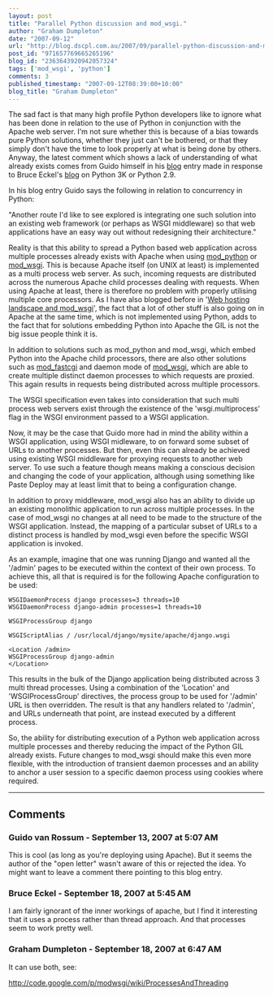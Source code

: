 ```yaml
---
layout: post
title: "Parallel Python discussion and mod_wsgi."
author: "Graham Dumpleton"
date: "2007-09-12"
url: "http://blog.dscpl.com.au/2007/09/parallel-python-discussion-and-modwsgi.html"
post_id: "971657769665265196"
blog_id: "2363643920942057324"
tags: ['mod_wsgi', 'python']
comments: 3
published_timestamp: "2007-09-12T08:39:00+10:00"
blog_title: "Graham Dumpleton"
---
```


[](http://www.artima.com/weblogs/viewpost.jsp?thread=214325)The sad fact is that many high profile Python developers like to ignore what has been done in relation to the use of Python in conjunction with the Apache web server. I'm not sure whether this is because of a bias towards pure Python solutions, whether they just can't be bothered, or that they simply don't have the time to look properly at what is being done by others. Anyway, the latest comment which shows a lack of understanding of what already exists comes from Guido himself in his [blog](http://www.artima.com/weblogs/viewpost.jsp?thread=214325) entry made in response to Bruce Eckel's [blog](http://www.artima.com/forums/flat.jsp?forum=106&thread=214112) on Python 3K or Python 2.9.  
  
In his blog entry Guido says the following in relation to concurrency in Python:  
  
"Another route I'd like to see explored is integrating one such solution into an existing web framework \(or perhaps as WSGI middleware\) so that web applications have an easy way out without redesigning their architecture."  
  
Reality is that this ability to spread a Python based web application across multiple processes already exists with Apache when using [mod\_python](http://www.modpython.org/) or [mod\_wsgi](http://www.modwsgi.org/). This is because Apache itself \(on UNIX at least\) is implemented as a multi process web server. As such, incoming requests are distributed across the numerous Apache child processes dealing with requests. When using Apache at least, there is therefore no problem with properly utilising multiple core processors. As I have also blogged before in '[Web hosting landscape and mod\_wsgi](/posts/2007/07/web-hosting-landscape-and-modwsgi/)', the fact that a lot of other stuff is also going on in Apache at the same time, which is not implemented using Python, adds to the fact that for solutions embedding Python into Apache the GIL is not the big issue people think it is.  
  
In addition to solutions such as mod\_python and mod\_wsgi, which embed Python into the Apache child processors, there are also other solutions such as [mod\_fastcgi](http://www.fastcgi.com/) and daemon mode of [mod\_wsgi](http://www.modwsgi.org/), which are able to create multiple distinct daemon processes to which requests are proxied. This again results in requests being distributed across multiple processors.  
  
The WSGI specification even takes into consideration that such multi process web servers exist through the existence of the 'wsgi.multiprocess' flag in the WSGI environment passed to a WSGI application.  
  
Now, it may be the case that Guido more had in mind the ability within a WSGI application, using WSGI midleware, to on forward some subset of URLs to another processes. But then, even this can already be achieved using existing WSGI middleware for proxying requests to another web server. To use such a feature though means making a conscious decision and changing the code of your application, although using something like Paste Deploy may at least limit that to being a configuration change.  
  
In addition to proxy middleware, mod\_wsgi also has an ability to divide up an existing monolithic application to run across multiple processes. In the case of mod\_wsgi no changes at all need to be made to the structure of the WSGI application. Instead, the mapping of a particular subset of URLs to a distinct process is handled by mod\_wsgi even before the specific WSGI application is invoked.  
  
As an example, imagine that one was running Django and wanted all the '/admin' pages to be executed within the context of their own process. To achieve this, all that is required is for the following Apache configuration to be used:  

    
    
      
    WSGIDaemonProcess django processes=3 threads=10  
    WSGIDaemonProcess django-admin processes=1 threads=10  
      
    WSGIProcessGroup django  
      
    WSGIScriptAlias / /usr/local/django/mysite/apache/django.wsgi  
      
    <Location /admin>  
    WSGIProcessGroup django-admin  
    </Location>  
    

This results in the bulk of the Django application being distributed across 3 multi thread processes. Using a combination of the 'Location' and 'WSGIProcessGroup' directives, the process group to be used for '/admin' URL is then overridden. The result is that any handlers related to '/admin', and URLs underneath that point, are instead executed by a different process.  
  
So, the ability for distributing execution of a Python web application across multiple processes and thereby reducing the impact of the Python GIL already exists. Future changes to mod\_wsgi should make this even more flexible, with the introduction of transient daemon processes and an ability to anchor a user session to a specific daemon process using cookies where required.

---

## Comments

### Guido van Rossum - September 13, 2007 at 5:07 AM

This is cool \(as long as you're deploying using Apache\). But it seems the author of the "open letter" wasn't aware of this or rejected the idea. Yo might want to leave a comment there pointing to this blog entry.

### Bruce Eckel - September 18, 2007 at 5:45 AM

I am fairly ignorant of the inner workings of apache, but I find it interesting that it uses a process rather than thread approach. And that processes seem to work pretty well.

### Graham Dumpleton - September 18, 2007 at 6:47 AM

It can use both, see:  
  
http://code.google.com/p/modwsgi/wiki/ProcessesAndThreading

